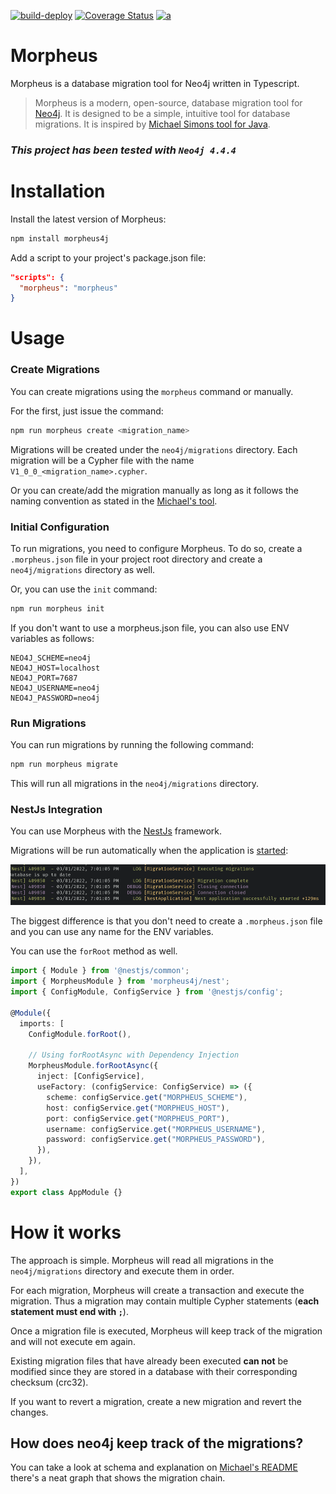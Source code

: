 [![build-deploy](https://github.com/marianozunino/morpheus/actions/workflows/build_deploy.yml/badge.svg)](https://github.com/marianozunino/morpheus/actions/workflows/build_deploy.yml)
[![Coverage Status](https://coveralls.io/repos/github/marianozunino/morpheus/badge.svg)](https://coveralls.io/github/marianozunino/morpheus)
[![a](https://img.shields.io/badge/npm-CB3837?style=for-the-badge&logo=npm&logoColor=white)](https://www.npmjs.com/package/morpheus4j)
# Morpheus


Morpheus is a database migration tool for Neo4j written in Typescript.
> Morpheus is a modern, open-source, database migration tool for [Neo4j](http://neo4j.com).
> It is designed to be a simple, intuitive tool for database migrations.
> It is inspired by [Michael Simons tool for Java](https://github.com/michael-simons/neo4j-migrations).

### _*This project has been tested with `Neo4j 4.4.4`*_

# Installation

Install the latest version of Morpheus: 

```sh
npm install morpheus4j
```

Add a script to your project's package.json file:

  ```json
  "scripts": {
    "morpheus": "morpheus"
  }
  ```   

# Usage


### Create Migrations

You can create migrations using the `morpheus` command or manually.

For the first, just issue the command:

```sh
npm run morpheus create <migration_name>
```

Migrations will be created under the `neo4j/migrations` directory. Each migration will be a Cypher file with the name `V1_0_0_<migration_name>.cypher`.

Or you can create/add the migration manually  as long as it follows the naming convention as stated in the [Michael's tool](
https://michael-simons.github.io/neo4j-migrations/current/#concepts_naming-conventions).


### Initial Configuration

To run migrations, you need to configure Morpheus. To do so, create a `.morpheus.json` file in your project root directory and create a `neo4j/migrations` directory as well.

Or, you can use the `init` command:

```sh
npm run morpheus init
```

If you don't want to use a morpheus.json file, you can also use ENV variables as follows:

```env
NEO4J_SCHEME=neo4j
NEO4J_HOST=localhost
NEO4J_PORT=7687
NEO4J_USERNAME=neo4j
NEO4J_PASSWORD=neo4j
```

### Run Migrations

You can run migrations by running the following command:

```sh
npm run morpheus migrate
```
This will run all migrations in the `neo4j/migrations` directory.


### NestJs Integration

You can use Morpheus with the [NestJs](https://nestjs.com) framework. 

Migrations will be run automatically when the application is 
[started](https://docs.nestjs.com/fundamentals/lifecycle-events#lifecycle-events-1): 

![logs](./assets/nest-logs.png) 

The biggest difference is that you don't need to create a `.morpheus.json` file and you can use any name for the ENV variables.

You can use the `forRoot` method as well.

```ts
import { Module } from '@nestjs/common';
import { MorpheusModule } from 'morpheus4j/nest';
import { ConfigModule, ConfigService } from '@nestjs/config';

@Module({
  imports: [
    ConfigModule.forRoot(),

    // Using forRootAsync with Dependency Injection
    MorpheusModule.forRootAsync({
      inject: [ConfigService],
      useFactory: (configService: ConfigService) => ({
        scheme: configService.get("MORPHEUS_SCHEME"),
        host: configService.get("MORPHEUS_HOST"),
        port: configService.get("MORPHEUS_PORT"),
        username: configService.get("MORPHEUS_USERNAME"),
        password: configService.get("MORPHEUS_PASSWORD"),
      }),
    }),
  ],
})
export class AppModule {}
```
# How it works
The approach is simple. Morpheus will read all migrations in the `neo4j/migrations` directory and execute them in order.

For each migration, Morpheus will create a transaction and execute the migration. Thus a migration may contain multiple Cypher statements (**each statement must end with `;`**).

Once a migration file is executed, Morpheus will keep track of the migration and will not execute em again. 

Existing migration files that have already been executed **can not** be modified since they are stored in a database with their corresponding checksum (crc32).

If you want to revert a migration, create a new migration and revert the changes.

## How does neo4j keep track of the migrations?

You can take a look at schema and explanation on [Michael's README](
https://michael-simons.github.io/neo4j-migrations/current/#concepts_chain) there's a neat graph that shows the migration chain.
